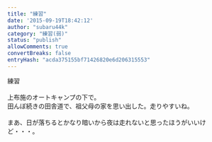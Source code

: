 ```yaml
---
title: "練習"
date: '2015-09-19T18:42:12'
author: "subaru44k"
category: "練習(弱)"
status: "publish"
allowComments: true
convertBreaks: false
entryHash: "acda375155bf71426820e6d206315553"
---
```

練習<br>
<br>
上布施のオートキャンプの下で。<br>
田んぼ続きの田舎道で、祖父母の家を思い出した。走りやすいね。<br>
<br>
まあ、日が落ちるとかなり暗いから夜は走れないと思ったほうがいいけど・・・。

